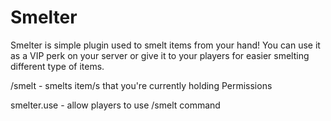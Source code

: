 Smelter
=======
Smelter is simple plugin used to smelt items from your hand! You can use it as a VIP perk on your server or give it to your players for easier smelting different type of items.

/smelt - smelts item/s that you're currently holding
Permissions

smelter.use - allow players to use /smelt command

